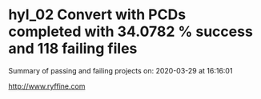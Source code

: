 # hyl_02 Convert with PCDs completed with 34.0782 % success and 118 failing files

Summary of passing and failing projects on: 2020-03-29 at 16:16:01

http://www.ryffine.com
